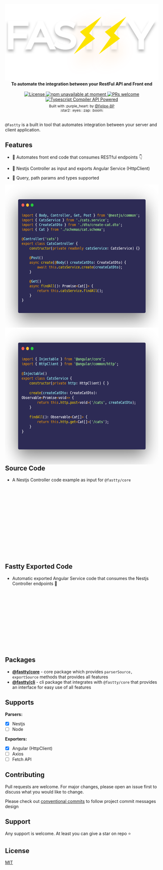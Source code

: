 <div align="center">
  <img src="assets/logo/fast-text.svg" alt="Fastty package logo" />
</div>
<div align="center">
  <strong>
To automate the integration between your RestFul API and Front end</strong>
</div>

<br />

<div align="center">
  <a href="https://github.com/Fastty/fastty/blob/develop/LICENSE">
    <img src="https://img.shields.io/github/license/Fastty/fastty" alt="License" />
  </a>
  <a href="https://github.com/Fastty/fastty">
    <img src="https://img.shields.io/badge/npm-unavailable-red" alt="npm unavailable at moment" />
  </a>
  <a href="http://makeapullrequest.com">
    <img src="https://img.shields.io/badge/PRs-welcome-brightgreen.svg" alt="PRs welcome" />
  </a>
  <a href="https://github.com/Microsoft/TypeScript/wiki/Using-the-Compiler-API">
    <img src="https://img.shields.io/badge/-powered-green?style=social&logo=typescript" alt="Typescript Compiler API Powered" />
  </a>
</div>

<div align="center">
  <sub>Built with :purple_heart: by
  <a href="https://github.com/Felipe-BP">@Felipe-BP</a>
  <div align="center">
    :star2: :eyes: :zap: :boom:
  </div>
</div>

<br />

`@Fastty` is a built in tool that automates integration between your server and client application.

## Features

- :electric_plug: Automates front end code that consumes RESTful endpoints :point_down:

- :mag_right: Nestjs Controller as input and exports Angular Service (HttpClient)

- :space_invader: Query, path params and types supported

<img align="left" width="550" height="470" src="assets/code-images/nestjs-source.png" alt="NestJS Controller Code as input for the package" /> <img align="right" width="550" height="450" src="assets/code-images/angular-exported.png" alt="Angular Service Code exported by package" />

## Source Code

- A Nestjs Controller code example as input for `@fastty/core`

<br/>
<br/>
<br/>
<br/>
<br/>
<br/>
<br/>
<br/>
<br/>
<br/>
<br/>
<br/>
<br/>

## Fastty Exported Code

- Automatic exported Angular Service code that consumes the Nestjs Controller endpoints :tada:

<br/>
<br/>
<br/>
<br/>
<br/>
<br/>
<br/>
<br/>
<br/>
<br/>
<br/>

## Packages

- [**@fastty/core**](#) - core package which provides `parserSource, exportSource` methods that provides all features
- [**@fastty/cli**](#) - cli package that integrates with `@fastty/core` that provides an interface for easy use of all features

## Supports
<strong>Parsers:</strong>
- [x] Nestjs
- [ ] Node

<strong>Exporters:</strong>
- [x] Angular (HttpClient)
- [ ] Axios
- [ ] Fetch API

## Contributing
Pull requests are welcome. For major changes, please open an issue first to discuss what you would like to change.

Please check out [conventional commits](https://www.conventionalcommits.org/en/v1.0.0/) to follow project commit messages design

## Support

Any support is welcome. At least you can give a star on repo :star:

## License

[MIT](LICENSE)
